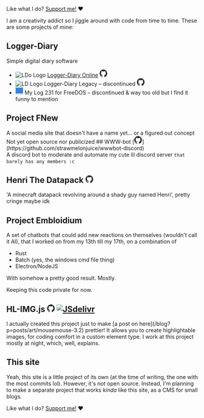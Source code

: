 Like what I do? [Support me!](/?p=support) ❤️

I am a creativity addict so I jiggle around with code from time to time. These are some projects of mine:

## Logger-Diary
<div class="derivi-twivi">
Simple digital diary software
</div>

- <img src="https://logger-diary.strawmelonjuice.com/img/logo/logo_512px.png" height="20px" alt="LDo Logo"> [Logger-Diary Online](https://logger-diary.strawmelonjuice.com/) [<img src="/assets/img/github-mark.svg" height="20px" alt="GitHub">](https://github.com/strawmelonjuice/logger-diary.online)
- <img src="https://raw.githubusercontent.com/strawmelonjuice/logger-diary.legacy/desktop-beta/logger/icons/logo.png" height="20px" alt="LD Logo"> Logger-Diary Legacy – discontinued [<img src="/assets/img/github-mark.svg" height="20px" alt="GitHub">](https://github.com/strawmelonjuice/logger-diary.legacy)
- <img src="/assets/img/2015logo.png" height="20px" alt="mylog231 logo"> My Log 231 for FreeDOS – discontinued & way too old but I find it funny to mention

## Project FNew
<div class="derivi-twivi">
A social media site that doesn't have a name yet... or a figured out concept
</div>
Not yet open source nor publicized
## WWW-bot [<img src="/assets/img/github-mark.svg" height="20px" alt="GitHub">](https://github.com/strawmelonjuice/wwwbot-discord)
<div class="derivi-twivi">
    A discord bot to moderate and automate my cute lil discord server <code>that barely has any members :c</code>
</div>


## Henri The Datapack [<img src="/assets/img/github-mark.svg" height="20px" alt="GitHub">](https://github.com/strawmelonjuice/Henri_The_Datapack)

<div class="derivi-twivi">
'A minecraft datapack revolving around a shady guy named Henri', pretty cringe maybe idk
</div>

## Project Embloidium

<div class="derivi-twivi">
A set of chatbots that could add new reactions on themselves (wouldn't call it AI), that I worked on from my 13th till my 17th, on a combination of
<ul>
<li>Rust</li>
<li>Batch (yes, the windows cmd file thing)</li>
<li>Electron/NodeJS</li>
</ul>
With somehow a pretty good result. Mostly.
</div>

Keeping this code private for now.


## HL-IMG.js [<img src="/assets/img/github-mark.svg" height="20px" alt="GitHub">](https://github.com/strawmelonjuice/hl-img.js/) [<img src="https://www.jsdelivr.com/assets/5c45c9be8960b51a5e8ad5bc3ad6492bfbcb0dcf/img/icons/jsdelivr_icon.svg" height="20px" alt="JSdelivr">](https://www.jsdelivr.com/package/gh/strawmelonjuice/hl-img.js)

<div class="derivi-twivi">
I actually created this project just to make [a post on here](/blog?p=posts/art/mousemouse-3.2) prettier! It allows you to create highlightable images, for coding comfort in a custom element type. I work at this project mostly at night, which, well, explains.
</div>


## This site

<div class="derivi-twivi">
Yeah, this site is a little project of its own (at the time of writing, the one with the most commits lol).
However, it's not open source. Instead, I'm planning to make a separate project that works <i>kinda</i> like this site, as a CMS for small blogs.
</div>

Like what I do? [Support me!](/?p=support) ❤️